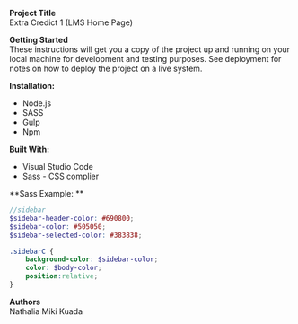 **Project Title**<br>
Extra Credict 1 (LMS Home Page)

**Getting Started**<br>
These instructions will get you a copy of the project up and running on your local machine for development and testing purposes. See deployment for notes on how to deploy the project on a live system.

**Installation:**<br>
- Node.js 
- SASS
- Gulp
- Npm

**Built With:**<br>
- Visual Studio Code
- Sass - CSS complier

**Sass Example: **<br>

```scss
//sidebar
$sidebar-header-color: #690800;
$sidebar-color: #505050;
$sidebar-selected-color: #383838;

.sidebarC { 
    background-color: $sidebar-color; 
    color: $body-color;
    position:relative;
}
```
**Authors**<br>
Nathalia Miki Kuada
